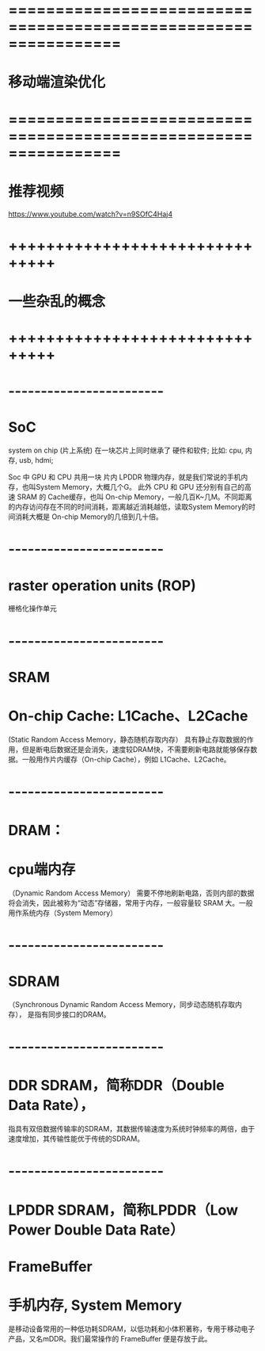 # ================================================================ #
#                    移动端渲染优化
# ================================================================ #

# 推荐视频
https://www.youtube.com/watch?v=n9SOfC4Haj4



# +++++++++++++++++++++++++++++++ #
#       一些杂乱的概念
# +++++++++++++++++++++++++++++++ #



# ------------------------ #
# SoC
system on chip (片上系统)
在一块芯片上同时继承了 硬件和软件;
比如: cpu, 内存, usb, hdmi;

Soc 中 GPU 和 CPU 共用一块 片内 LPDDR 物理内存，就是我们常说的手机内存，也叫System Memory，大概几个G。
此外 CPU 和 GPU 还分别有自己的高速 SRAM 的 Cache缓存，也叫 On-chip Memory，一般几百K~几M。不同距离的内存访问存在不同的时间消耗，距离越近消耗越低，读取System Memory的时间消耗大概是 On-chip Memory的几倍到几十倍。



# ------------------------ #
# raster operation units (ROP)
栅格化操作单元


# ------------------------ #
# SRAM
#       On-chip Cache: L1Cache、L2Cache
(Static Random Access Memory，静态随机存取内存）
具有静止存取数据的作用，但是断电后数据还是会消失，速度较DRAM快，不需要刷新电路就能够保存数据。一般用作片内缓存（On-chip Cache），例如 L1Cache、L2Cache。


# ------------------------ #
# DRAM：
#       cpu端内存
（Dynamic Random Access Memory）
需要不停地刷新电路，否则内部的数据将会消失，因此被称为“动态”存储器，常用于内存，一般容量较 SRAM 大。一般用作系统内存（System Memory）


# ------------------------ #
# SDRAM
（Synchronous Dynamic Random Access Memory，同步动态随机存取内存），
是指有同步接口的DRAM。


# ------------------------ #
# DDR SDRAM，简称DDR（Double Data Rate），
指具有双倍数据传输率的SDRAM，其数据传输速度为系统时钟频率的两倍，由于速度增加，其传输性能优于传统的SDRAM。


# ------------------------ #
# LPDDR SDRAM，简称LPDDR（Low Power Double Data Rate）
#           FrameBuffer
#           手机内存, System Memory
是移动设备常用的一种低功耗SDRAM，以低功耗和小体积著称，专用于移动电子产品，又名mDDR。我们最常操作的 FrameBuffer 便是存放于此。


















